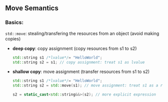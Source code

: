 ## Move Semantics
### Basics:
`std::move`: stealing/transfering the resources from an object (avoid making copies)
- **deep copy**: copy assignment (copy resources from s1 to s2)
    ```cpp
    std::string s1 /*lvalue*/= "HelloWorld";
    std::string s2 = s1; // copy assignment: treat s1 as lvalue
    ```
- **shallow copy**: move assignment (transfer resources from s1 to s2)
    ```cpp
    std::string s1 /*lvalue*/= "HelloWorld";
    std::string s2 = std::move(s1); // move assignment: treat s1 as a rvalue
    ```
    ```cpp
    s2 = static_cast<std::string&&>(s2); // more explicit expression
    ```

